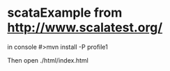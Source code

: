 # scataExample from http://www.scalatest.org/

in console
#>mvn install -P profile1

Then open ./html/index.html
